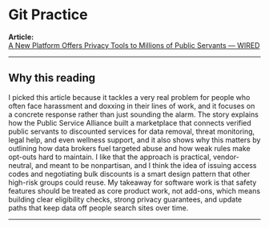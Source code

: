 # Git Practice

**Article:**  
[A New Platform Offers Privacy Tools to Millions of Public Servants — WIRED](https://www.wired.com/story/public-service-alliance-marketplace-privacy-threats/)

---

## Why this reading
I picked this article because it tackles a very real problem for people who often face harassment and doxxing in their lines of work, and it focuses on a concrete response rather than just sounding the alarm. The story explains how the Public Service Alliance built a marketplace that connects verified public servants to discounted services for data removal, threat monitoring, legal help, and even wellness support, and it also shows why this matters by outlining how data brokers fuel targeted abuse and how weak rules make opt-outs hard to maintain. I like that the approach is practical, vendor-neutral, and meant to be nonpartisan, and I think the idea of issuing access codes and negotiating bulk discounts is a smart design pattern that other high-risk groups could reuse. My takeaway for software work is that safety features should be treated as core product work, not add-ons, which means building clear eligibility checks, strong privacy guarantees, and update paths that keep data off people search sites over time.

---

